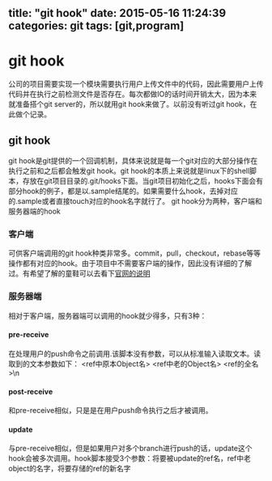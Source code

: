 title: "git hook"
date: 2015-05-16 11:24:39
categories: git
tags: [git,program]
---

# git hook
公司的项目需要实现一个模块需要执行用户上传文件中的代码，因此需要用户上传代码并在执行之前检测文件是否存在。每次都做IO的话时间开销太大，因为本来就准备搭个git server的，所以就用git hook来做了。以前没有听过git hook，在此做个记录。
<!--more-->
## git hook
git hook是git提供的一个回调机制，具体来说就是每一个git对应的大部分操作在执行之前和之后都会触发git hook。git hook的本质上来说就是linux下的shell脚本，存放在git项目目录的.git/hooks下面。当git项目初始化之后，hooks下面会有部分hook的例子，都是以.sample结尾的。如果需要什么hook，去掉对应的.sample或者直接touch对应的hook名字就行了。
git hook分为两种，客户端和服务器端的hook
### 客户端
可供客户端调用的git hook种类非常多。commit，pull，checkout，rebase等等操作都有对应的hook。由于项目中不需要客户端的操作，因此没有详细的了解过。有希望了解的童鞋可以去看下[官网的说明][2]
### 服务器端
相对于客户端，服务器端可以调用的hook就少得多，只有3种：
#### pre-receive
在处理用户的push命令之前调用.该脚本没有参数，可以从标准输入读取文本。读取到的文本参数如下：
\<ref中原本Object名\> \<ref中老的Object名\> \<ref的全名\>\n
#### post-receive
和pre-receive相似，只是是在用户push命令执行之后才被调用。
#### update
与pre-receive相似，但是如果用户对多个branch进行push的话，update这个hook会被多次调用。hook脚本接受3个参数：将要被update的ref名，ref中老object的名字，将要存储的ref的新名字

[2]:	http://git-scm.com/book/en/v2/Customizing-Git-Git-Hooks